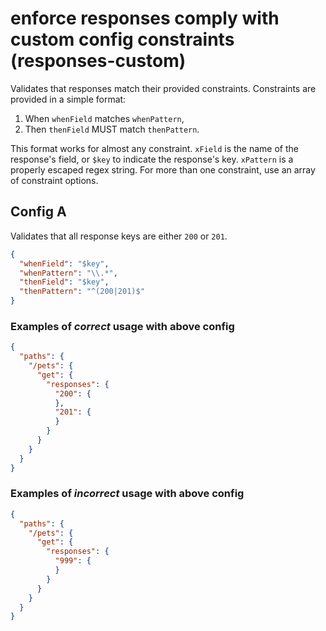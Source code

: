 # enforce responses comply with custom config constraints (responses-custom)

Validates that responses match their provided constraints. Constraints are provided in a simple format:

1. When `whenField` matches `whenPattern`,
2. Then `thenField` MUST match `thenPattern`.

This format works for almost any constraint.  `xField` is the name of the response's field, or `$key` to indicate the response's key. `xPattern` is a properly escaped regex string. For more than one constraint, use an array of constraint options.

## Config A

Validates that all response keys are either `200` or `201`.

```json
{
  "whenField": "$key",
  "whenPattern": "\\.*",
  "thenField": "$key",
  "thenPattern": "^(200|201)$"
}

```

### Examples of *correct* usage with above config

```json
{
  "paths": {
    "/pets": {
      "get": {
        "responses": {
          "200": {
          },
          "201": {
          }
        }
      }
    }
  }
}
```

### Examples of *incorrect* usage with above config

```json
{
  "paths": {
    "/pets": {
      "get": {
        "responses": {
          "999": {
          }
        }
      }
    }
  }
}
```
